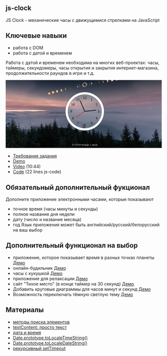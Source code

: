 ## js-clock

JS Clock - механические часы с движущимися стрелками на JavaScript

## Ключевые навыки
- работа с DOM
- работа с датой и временем

Работа с датой и временем необходима на многих веб-проектах: часы, таймеры, секундомеры, часы открытия и закрытия интернет-магазина, продолжительности раундов в игре и т.д.

![](images/js30-2.jpg)
- [Требования задания](js30.md)
- [Demo](https://js3002.github.io/)
- [Video](https://youtu.be/xu87YWbr4X0) (10:44)
- [Code](https://github.com/wesbos/JavaScript30/tree/master/02%20-%20JS%20and%20CSS%20Clock) (22 lines js-code)

## Обязательный дополнительный фукционал
Дополните приложение электронными часами, которые показывают
- точное время (часы минуты и секунды)
- полное название дня недели
- дату (число и название месяца)
- год
Язык приложения может быть английский/русский/белорусский на ваш выбор

## Дополнительный функционал на выбор
- приложение, которое показывает время в разных точках планеты [Демо](https://24timezones.com/i/24tz_og.jpg)
- онлайн-будильник [Демо](https://onlinealarmkur.com/ru/)
- часы с кукушкой [Демо](http://www.3quarks.com/en/CuckooClock/index.html)
- приложение для релаксации [Демо](http://www.donothingfor2minutes.com/)
- сайт "Тихое место" (в конце таймер на 30 секунд) [Демо](http://thequietplaceproject.xyz/thequietplace)
- Добавить круговые диаграммы для часов минут и секунд [Демо](https://www.jqueryscript.net/demo/HTML5-Analog-Digital-Clock-Plugin-With-jQuery-Clock-js/)
- Возможность переключать тёмную светлую тему [Демо](https://50projects50days.com/projects/theme-clock/)

## Материалы
- [методы поиска элементов](https://learn.javascript.ru/searching-elements-dom)
- [textContent: просто текст](https://learn.javascript.ru/basic-dom-node-properties#textcontent-prosto-tekst)
- [дата и время](https://learn.javascript.ru/date)
- [Date.prototype.toLocaleTimeString()](https://developer.mozilla.org/ru/docs/Web/JavaScript/Reference/Global_Objects/Date/toLocaleTimeString)
- [Date.prototype.toLocaleDateString()](https://developer.mozilla.org/ru/docs/Web/JavaScript/Reference/Global_Objects/Date/toLocaleDateString)
- [рекурсивный setTimeout](https://learn.javascript.ru/settimeout-setinterval#rekursivnyy-settimeout)
